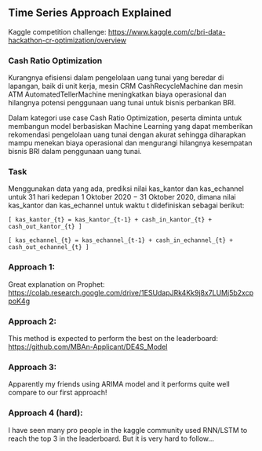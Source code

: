 ## Time Series Approach Explained

Kaggle competition challenge: https://www.kaggle.com/c/bri-data-hackathon-cr-optimization/overview


### Cash Ratio Optimization
Kurangnya efisiensi dalam pengelolaan uang tunai yang beredar di lapangan, baik di unit kerja, mesin CRM CashRecycleMachine dan mesin ATM AutomatedTellerMachine meningkatkan biaya operasional dan hilangnya potensi penggunaan uang tunai untuk bisnis perbankan BRI.

Dalam kategori use case Cash Ratio Optimization, peserta diminta untuk membangun model berbasiskan Machine Learning yang dapat memberikan rekomendasi pengelolaan uang tunai dengan akurat sehingga diharapkan mampu menekan biaya operasional dan mengurangi hilangnya kesempatan bisnis BRI dalam penggunaan uang tunai.

### Task
Menggunakan data yang ada, prediksi nilai kas_kantor dan kas_echannel untuk 31 hari kedepan 1 Oktober 2020 − 31 Oktober 2020, dimana nilai kas_kantor dan kas_echannel untuk waktu t didefiniskan sebagai berikut:

```
[ kas_kantor_{t} = kas_kantor_{t-1} + cash_in_kantor_{t} + cash_out_kantor_{t} ]

[ kas_echannel_{t} = kas_echannel_{t-1} + cash_in_echannel_{t} + cash_out_echannel_{t} ]
```

### Approach 1:

Great explanation on Prophet: https://colab.research.google.com/drive/1ESUdapJRk4Kk9j8x7LUMj5b2xcppoK4g

### Approach 2:
This method is expected to perform the best on the leaderboard: https://github.com/MBAn-Applicant/DE4S_Model

### Approach 3:
Apparently my friends using ARIMA model and it performs quite well compare to our first approach!

### Approach 4 (hard):
I have seen many pro people in the kaggle community used RNN/LSTM to reach the top 3 in the leaderboard. But it is very hard to follow...